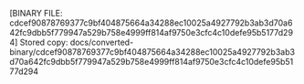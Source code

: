 [BINARY FILE: cdcef90878769377c9bf404875664a34288ec10025a4927792b3ab3d70a642fc9dbb5f779947a529b758e4999ff814af9750e3cfc4c10defe95b5177d294]
Stored copy: docs/converted-binary/cdcef90878769377c9bf404875664a34288ec10025a4927792b3ab3d70a642fc9dbb5f779947a529b758e4999ff814af9750e3cfc4c10defe95b5177d294
